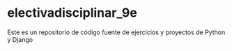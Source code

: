 # electivadisciplinar_9e
Este es un repositorio de código fuente de ejercicios y proyectos de Python y Django
